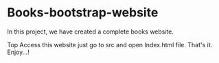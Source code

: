 # Books-bootstrap-website
In this project, we have created a complete books website.

Top Access this website just go to src and open Index.html file.
That's it.
Enjoy...!
